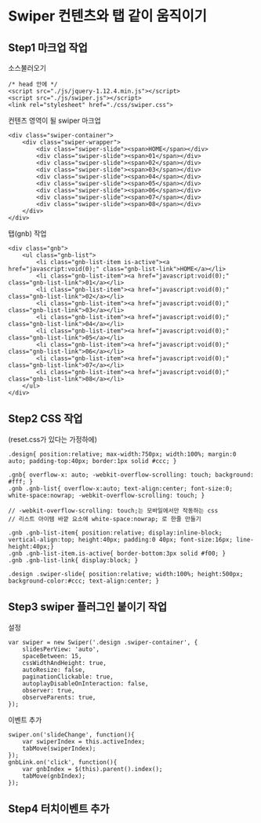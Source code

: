 # Swiper 컨텐츠와 탭 같이 움직이기

## Step1 마크업 작업

소스불러오기

```
/* head 안에 */
<script src="./js/jquery-1.12.4.min.js"></script>
<script src="./js/swiper.js"></script>
<link rel="stylesheet" href="./css/swiper.css">
```

컨텐츠 영역이 될 swiper 마크업

```
<div class="swiper-container">
	<div class="swiper-wrapper">
		<div class="swiper-slide"><span>HOME</span></div>
		<div class="swiper-slide"><span>01</span></div>
		<div class="swiper-slide"><span>02</span></div>
		<div class="swiper-slide"><span>03</span></div>
		<div class="swiper-slide"><span>04</span></div>
		<div class="swiper-slide"><span>05</span></div>
		<div class="swiper-slide"><span>06</span></div>
		<div class="swiper-slide"><span>07</span></div>
		<div class="swiper-slide"><span>08</span></div>
	</div>
</div>
```

탭(gnb) 작업

```
<div class="gnb">
	<ul class="gnb-list">
		<li class="gnb-list-item is-active"><a href="javascript:void(0);" class="gnb-list-link">HOME</a></li>
		<li class="gnb-list-item"><a href="javascript:void(0);" class="gnb-list-link">01</a></li>
		<li class="gnb-list-item"><a href="javascript:void(0);" class="gnb-list-link">02</a></li>
		<li class="gnb-list-item"><a href="javascript:void(0);" class="gnb-list-link">03</a></li>
		<li class="gnb-list-item"><a href="javascript:void(0);" class="gnb-list-link">04</a></li>
		<li class="gnb-list-item"><a href="javascript:void(0);" class="gnb-list-link">05</a></li>
		<li class="gnb-list-item"><a href="javascript:void(0);" class="gnb-list-link">06</a></li>
		<li class="gnb-list-item"><a href="javascript:void(0);" class="gnb-list-link">07</a></li>
		<li class="gnb-list-item"><a href="javascript:void(0);" class="gnb-list-link">08</a></li>
	</ul>
</div>
```

## Step2 CSS 작업

(reset.css가 있다는 가정하에)

```
.design{ position:relative; max-width:750px; width:100%; margin:0 auto; padding-top:40px; border:1px solid #ccc; }

.gnb{ overflow-x: auto; -webkit-overflow-scrolling: touch; background: #fff; }
.gnb .gnb-list{ overflow-x:auto; text-align:center; font-size:0; white-space:nowrap; -webkit-overflow-scrolling: touch; }

// -webkit-overflow-scrolling: touch;는 모바일에서만 작동하는 css
// 리스트 아이템 바깥 요소에 white-space:nowrap; 로 한줄 만들기

.gnb .gnb-list-item{ position:relative; display:inline-block; vertical-align:top; height:40px; padding:0 40px; font-size:16px; line-height:40px;}
.gnb .gnb-list-item.is-active{ border-bottom:3px solid #f00; }
.gnb .gnb-list-link{ display:block; }

.design .swiper-slide{ position:relative; width:100%; height:500px; background-color:#ccc; text-align:center; }

```

## Step3 swiper 플러그인 붙이기 작업

설정

```
var swiper = new Swiper('.design .swiper-container', {
	slidesPerView: 'auto',
	spaceBetween: 15,
	cssWidthAndHeight: true,
	autoResize: false,
	paginationClickable: true,
	autoplayDisableOnInteraction: false,
	observer: true,
	observeParents: true,
});
```

이벤트 추가

```
swiper.on('slideChange', function(){
	var swiperIndex = this.activeIndex;
	tabMove(swiperIndex);
});
gnbLink.on('click', function(){
	var gnbIndex = $(this).parent().index();
	tabMove(gnbIndex);
});
```

## Step4 터치이벤트 추가

```






































```
<script>

	var whiskTheRefrigerator = {
		title : '주말 냉장고 털기 PROJECT', 
		cool : ['로메인상추', '양상추', '느타리 버섯', '청경채', '배추', '깻잎', '양파', '계란', '김치', '시금치무침', '당근샐러드', '바질페스토', '씨겨자', '딸기', '요거트', '밤잼' ],
		cold :  ['샤브샤브고기', '얼음', '감태', '새우', '토르텔리니', '닭가슴살', '식빵'],
		etc : ['바나나', '그래놀라', '귤'],
	}

	var friDinner;

	var satMorning;
	var satLunch;
	var satDinner;

	var sunMorning;
	var sunLunch;
	var sunDinner;

</script>

```
